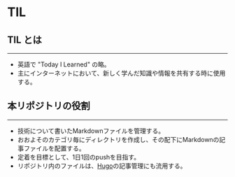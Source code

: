 # TIL

## TIL とは
---
  - 英語で "Today I Learned" の略。
  - 主にインターネットにおいて、新しく学んだ知識や情報を共有する時に使用する。  

## 本リポジトリの役割
---
  - 技術について書いたMarkdownファイルを管理する。
  - おおよそのカテゴリ毎にディレクトリを作成し、その配下にMarkdownの記事ファイルを配置する。
  - 定着を目標として、1日1回のpushを目指す。
  - リポジトリ内のファイルは、[Hugo](https://github.com/gohugoio/hugo)の記事管理にも流用する。